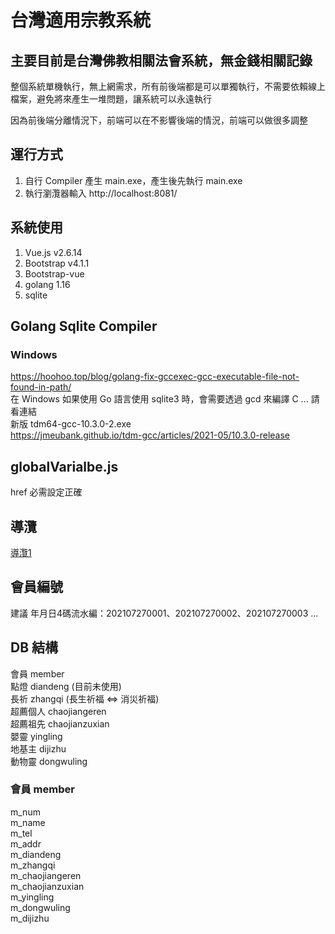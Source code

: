 ﻿# 台灣適用宗教系統

## 主要目前是台灣佛教相關法會系統，無金錢相關記錄
整個系統單機執行，無上網需求，所有前後端都是可以單獨執行，不需要依賴線上檔案，避免將來產生一堆問題，讓系統可以永遠執行

因為前後端分離情況下，前端可以在不影響後端的情況，前端可以做很多調整

## 運行方式
1. 自行 Compiler 產生 main.exe，產生後先執行 main.exe  
2. 執行瀏灠器輸入 http://localhost:8081/ 

## 系統使用
1. Vue.js v2.6.14
2. Bootstrap v4.1.1
3. Bootstrap-vue
4. golang 1.16
5. sqlite

## Golang Sqlite Compiler
### Windows
https://hoohoo.top/blog/golang-fix-gccexec-gcc-executable-file-not-found-in-path/  
在 Windows 如果使用 Go 語言使用 sqlite3 時，會需要透過 gcd 來編譯 C  ... 請看連結  
新版 tdm64-gcc-10.3.0-2.exe  
https://jmeubank.github.io/tdm-gcc/articles/2021-05/10.3.0-release

## globalVarialbe.js
href 必需設定正確

## 導灠
[導灠1](導灠1.mp4)

## 會員編號
建議 年月日4碼流水編：202107270001、202107270002、202107270003 ...  

## DB 結構

會員    member  
點燈    diandeng  (目前未使用)  
長祈    zhangqi  (長生祈福 <=> 消災祈福)  
超薦個人  chaojiangeren  
超薦祖先  chaojianzuxian  
嬰靈    yingling  
地基主  dijizhu  
動物靈  dongwuling  


### 會員 member  
m_num  
m_name  
m_tel  
m_addr  
m_diandeng  
m_zhangqi  
m_chaojiangeren  
m_chaojianzuxian  
m_yingling  
m_dongwuling  
m_dijizhu  
